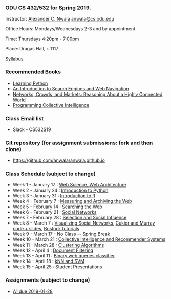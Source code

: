 ### ODU CS 432/532 for Spring 2019.
Instructor: [Alexander C. Nwala](http://www.cs.odu.edu/~anwala/) <anwala@cs.odu.edu> 

Office Hours: Mondays/Wednesdays 2-3 and by appointment

Time: Thursdays 4:20pm - 7:00pm

Place: Dragas Hall, r. 1117

[Syllabus](syllabus.txt)

### Recommended Books
* [Learning Python](http://shop.oreilly.com/product/9780596158071.do)
* [An Introduction to Search Engines and Web Navigation](http://www.wiley.com/WileyCDA/WileyTitle/productCd-047052684X.html)
* [Networks, Crowds, and Markets: Reasoning About a Highly Connected World ](http://www.cs.cornell.edu/home/kleinber/networks-book/)
* [Programming Collective Intelligence](http://shop.oreilly.com/product/9780596529321.do)

### Class Email list
* Slack - CS532S19

### Git repository (for assignment submissions: fork and then clone)
* https://github.com/anwala/anwala.github.io

### Class Schedule (subject to change)
* Week 1 - January 17 : [Web Science, Web Architecture](https://docs.google.com/presentation/d/1iqEp6SZgZ-P0IOUt80Gs1wpxKlO26glFSJipnHMMItY/edit?usp=sharing)
* Week 2 - January 24 : [Introduction to Python](https://drive.google.com/file/d/1dRkD-FneQTIdcNaMEKx4PqfGt1VaQk-m/view?usp=sharing)
* Week 3 - January 31 : [Introduction to R](https://drive.google.com/file/d/1ET4w96hr5qGDx_lq6aM78Nyc9tn4WUuz/view?usp=sharing)
* Week 4 - February 7 : [Measuring and Archiving the Web](https://docs.google.com/presentation/d/1WLPlpCS8OtTE_o-rQcoXyeKc-b_US1ZzTFsiwv9sU4A/edit?usp=sharing)
* Week 5 - February 14 : [Searching the Web](https://docs.google.com/presentation/d/1jbci5sgF2FSi7II9gQdRK7ZdaZwNlqnPh3FUPuZq7Q0/edit?usp=sharing)
* Week 6 - February 21 : [Social Networks](https://docs.google.com/presentation/d/1ihf6N8bHgzM5VLAyHkmF_i5JGUBVpCSdsvYpk8XgHwo/edit?usp=sharing)
* Week 7 - February 28 : [Selection and Social Influence](https://docs.google.com/presentation/d/1ZRPM1lEe-E0u6tLljbnweX3ST4_H-oAA03ylBk2UlWk/edit?usp=sharing)
* Week 8 - March 7 : [Visualizing Social Networks](https://docs.google.com/presentation/d/1PA6QpRS0RK_e6xeBOSX0tdU8FWw7gcqNo4CT6DqpfLc/edit?usp=sharing), [Cukier and Murray code + slides](https://github.com/alignedleft/strata-d3-tutorial), [Bostock tutorials](https://github.com/d3/d3/wiki/Tutorials)
* Week 9 - March 17 - No Class -- Spring Break
* Week 10 - March 21 : [Collective Intelligence and Recommender Systems](https://docs.google.com/presentation/d/1rt6O2BIXoWBzYhzs2RzYHhmoeZLkPyTEbE_vhJ1kSPE/edit?usp=sharing)
* Week 11 - March 28 : [Clustering Algorithms](https://docs.google.com/presentation/d/11mxRBRXiwvGQdBDqosDHn5np5tnx10Pdm0L6POtx-_I/edit?usp=sharing)
* Week 12 - April 4 : [Document Filtering](https://docs.google.com/presentation/d/13qM18TpP8a9pMrxR8BEE7AcocbbiZbjN62FWZZROnPc/edit?usp=sharing)
* Week 13 - April 11 : [Binary web queries classifier](https://docs.google.com/presentation/d/1Qg2wAwBOf_oyeIMYBmbYtO8D5-BETGLH3gT2ai7A6Ac/edit?usp=sharing) 
* Week 14 - April 18 : [kNN and SVM](https://docs.google.com/presentation/d/1wHe3X4aVD-_v3SOxefupQgMI6uPTaWo-HOke9CI98_c/edit?usp=sharing) 
* Week 15 - April 25 : Student Presentations

### Assignments (subject to change)
* [A1 due 2019-01-28](./assignments/a1.txt)
<!---
* [A2 due 2019-02-11](./assignments/a2.txt)
* [A3 due 2019-02-20](./assignments/a3.txt)
* [A4 due 2019-02-27](./assignments/a4.txt)
* [A5 due 2019-03-07](./assignments/a5.txt)
* [A6 due 2019-03-21](./assignments/a6.txt)
* [A7 due 2019-03-31](./assignments/a7.txt)
* [A8 due 2019-04-08](./assignments/a8.txt)
* [A9 due 2019-04-21](./assignments/a9.txt)
* A10 due 2019-04-17 (Student Presentations: See assignment-10 slack channel for details)
-->

